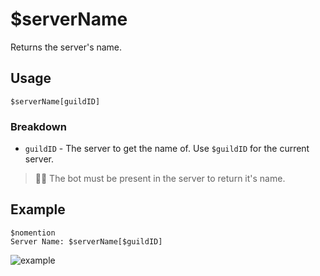 # $serverName
Returns the server's name.

## Usage
```
$serverName[guildID]
```

### Breakdown
- `guildID` - The server to get the name of. Use `$guildID` for the current server.

> 🧙‍♂️ The bot must be present in the server to return it's name.


## Example
```
$nomention
Server Name: $serverName[$guildID]
```

![example](https://user-images.githubusercontent.com/69215413/126522125-78166781-6dbf-4dbd-8000-ed4262ca5db8.png)
